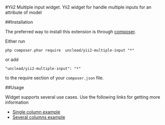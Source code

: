 #Yii2 Multiple input widget.
Yii2 widget for handle multiple inputs for an attribute of model

##Installation


The preferred way to install this extension is through [composer](http://getcomposer.org/download/).

Either run

```
php composer.phar require  unclead/yii2-multiple-input "*"
```

or add

```
"unclead/yii2-multiple-input": "*"
```

to the require section of your `composer.json` file.

##Usage


Widget supports several use cases. Use the following links for getting more information

- [Single column example](docs/single_column.md)
- [Several columns example](docs/several_columns.md)